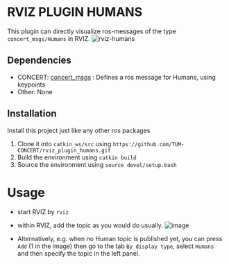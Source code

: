 # RVIZ PLUGIN HUMANS

This plugin can directly visualize ros-messages of the type `concert_msgs/Humans` in RVIZ. 
![rviz-humans](https://github.com/TUM-CONCERT/rviz_plugin_humans/assets/120781514/7f98873d-e7ca-4725-9f6d-9d2b0d709c9f)


## Dependencies
- CONCERT: [concert_msgs](https://github.com/ADVRHumanoids/concert_msgs) : Defines a ros message for Humans, using keypoints 
- Other: None

## Installation
Install this project just like any other ros packages
1. Clone it into `catkin_ws/src` using `https://github.com/TUM-CONCERT/rviz_plugin_humans.git`
2. Build the environment using `catkin build`
3. Source the environment using `source devel/setup.bash`


# Usage
* start RVIZ by `rviz`
* within RVIZ, add the topic as you would do usually. 
![image](https://github.com/TUM-CONCERT/rviz_plugin_humans/assets/120781514/f3ac4888-2991-4e90-93b0-51c0ba637d1e)

* Alternatively, e.g. when no Human topic is published yet, you can press `Add` (1 in the image) then go to the tab `By display type`, select `Humans` and then specify the topic in the left panel.

